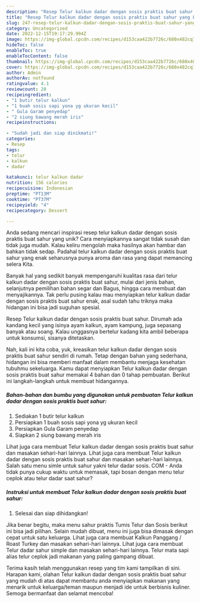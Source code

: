 ```yaml
---
description: "Resep Telur kalkun dadar dengan sosis praktis buat sahur yang Lezat"
title: "Resep Telur kalkun dadar dengan sosis praktis buat sahur yang Lezat"
slug: 247-resep-telur-kalkun-dadar-dengan-sosis-praktis-buat-sahur-yang-lezat
category: Uncategorized
date: 2022-12-15T19:17:29.994Z
image: https://img-global.cpcdn.com/recipes/d153caa422b7726c/680x482cq70/telur-kalkun-dadar-dengan-sosis-praktis-buat-sahur-foto-resep-utama.jpg
hideToc: false
enableToc: true
enableTocContent: false
thumbnail: https://img-global.cpcdn.com/recipes/d153caa422b7726c/680x482cq70/telur-kalkun-dadar-dengan-sosis-praktis-buat-sahur-foto-resep-utama.jpg
cover: https://img-global.cpcdn.com/recipes/d153caa422b7726c/680x482cq70/telur-kalkun-dadar-dengan-sosis-praktis-buat-sahur-foto-resep-utama.jpg
author: Admin
authorAv: notfound
ratingvalue: 4.1
reviewcount: 20
recipeingredient:
- "1 butir telur kalkun"
- "1 buah sosis sapi yona yg ukuran kecil"
- " Gula Garam penyedap"
- "2 siung bawang merah iris"
recipeinstructions:

- "Sudah jadi dan siap dinikmati!"
categories:
- Resep
tags:
- telur
- kalkun
- dadar

katakunci: telur kalkun dadar 
nutrition: 156 calories
recipecuisine: Indonesian
preptime: "PT13M"
cooktime: "PT37M"
recipeyield: "4"
recipecategory: Dessert

---
```





Anda sedang mencari inspirasi resep telur kalkun dadar dengan sosis praktis buat sahur yang unik? Cara menyiapkannya sangat tidak susah dan tidak juga mudah. Kalau keliru mengolah maka hasilnya akan hambar dan bahkan tidak sedap. Padahal telur kalkun dadar dengan sosis praktis buat sahur yang enak seharusnya punya aroma dan rasa yang dapat memancing selera Kita.





Banyak hal yang sedikit banyak mempengaruhi kualitas rasa dari telur kalkun dadar dengan sosis praktis buat sahur, mulai dari jenis bahan, selanjutnya pemilihan bahan segar dan Bagus, hingga cara membuat dan menyajikannya. Tak perlu pusing kalau mau menyiapkan telur kalkun dadar dengan sosis praktis buat sahur enak,      asal sudah tahu triknya maka hidangan ini bisa jadi suguhan spesial.














Resep Telur kalkun dadar dengan sosis praktis buat sahur. Dirumah ada kandang kecil yang isinya ayam kalkun, ayam kampung, juga sepasang banyak atau soang. Kalau unggasnya bertelur kadang kita ambil beberapa untuk konsumsi, sisanya ditetaskan.






Nah, kali ini kita coba, yuk, kreasikan telur kalkun dadar dengan sosis praktis buat sahur sendiri di rumah. Tetap dengan bahan yang sederhana, hidangan ini bisa memberi manfaat dalam membantu menjaga kesehatan tubuhmu sekeluarga. Kamu dapat menyiapkan Telur kalkun dadar dengan sosis praktis buat sahur memakai 4 bahan dan 0 tahap pembuatan. Berikut ini langkah-langkah untuk membuat hidangannya.

<!--inarticleads1-->

##### Bahan-bahan dan bumbu yang digunakan untuk pembuatan Telur kalkun dadar dengan sosis praktis buat sahur:

1. Sediakan 1 butir telur kalkun
1. Persiapkan 1 buah sosis sapi yona yg ukuran kecil
1. Persiapkan  Gula Garam penyedap
1. Siapkan 2 siung bawang merah iris


Lihat juga cara membuat Telur kalkun dadar dengan sosis praktis buat sahur dan masakan sehari-hari lainnya. Lihat juga cara membuat Telur kalkun dadar dengan sosis praktis buat sahur dan masakan sehari-hari lainnya. Salah satu menu simle untuk sahur yakni telur dadar sosis. COM - Anda tidak punya cukup waktu untuk memasak, tapi bosan dengan menu telur ceplok atau telur dadar saat sahur? 

<!--inarticleads2-->

##### Instruksi untuk membuat Telur kalkun dadar dengan sosis praktis buat sahur:


1. Selesai dan siap dihidangkan!

Jika benar begitu, maka menu sahur praktis Tumis Telur dan Sosis berikut ini bisa jadi pilihan. Selain mudah dibuat, menu ini juga bisa dimasak dengan cepat untuk satu keluarga. Lihat juga cara membuat Kalkun Panggang / Roast Turkey dan masakan sehari-hari lainnya. Lihat juga cara membuat Telur dadar sahur simple dan masakan sehari-hari lainnya. Telur mata sapi alias telur ceplok jadi makanan yang paling gampang dibuat. 

Terima kasih telah menggunakan resep yang tim kami tampilkan di sini. Harapan kami, olahan Telur kalkun dadar dengan sosis praktis buat sahur yang mudah di atas dapat membantu anda menyiapkan makanan yang menarik untuk keluarga/teman maupun menjadi ide untuk berbisnis kuliner. Semoga bermanfaat dan selamat mencoba!
